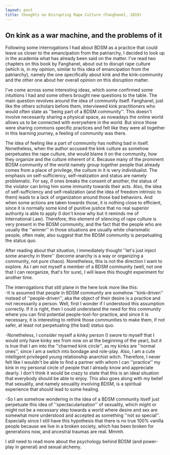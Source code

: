 ```yaml
---
layout: post
title: thoughts on Disrupting Rape Culture (Fanghanel, 2019)
---
```


## On kink as a war machine, and the problems of it

Following some interrogations I had about BDSM as a practice that could leave us closer to the emancipation from the patriarchy, I decided to look up in the academia what has already been said on the matter. I've read two chapters on this book by Fanghanel, about out to disrupt rape culture (which is, in my opinion, similar to this idea of emancipation from the patriarchy), namely the one specifically about kink and the kink-community and the other one about her overall opinion on this disruption matter.


I've come across some interesting ideas, which some confirmed some intuitions I had and some others brought new questions to the table. The main question revolves around the idea of community itself. Fanghanel, just like the others scholars before them, interviewed kink practitioners who would often state as ''being part of a BDSM community''. This doesn't involve necessarily sharing a physical space, as nowadays the online world allows us to be connected with everywhere in the world. But since those were sharing commons specific practices and  felt like they were all together in this learning journey, a feeling of community was there.


The idea of feeling like a part of community has nothing bad in itself. Nonetheless, when the author accused the kink culture as somehow perpetuates the rape culture, she would blame it on the community, how they organize and the culture inherent of it. Because many of the prominent BDSM community of the world namely group together people that already comes from a place of privilege, the culture in it is very individualist. The emphasis on self-sufficiency, self-realization and status are namely problematic. For say, if ones breaks the consent of another, the status of the violator can bring him some immunity towards their acts. Also, the idea of self-sufficiency and self-realization (and the idea of freedom intrinsic to them) leads to a lack of organization around those bad behaviors. And when some actions are taken towards those, it is nothing close to efficient, since it is normally some kind of punitive justice that no real superior authority is able to apply (I don't know why but it reminds me of International Law). Therefore, this element of silencing of rape culture is very present in the BDSM community, and the fact that the people who are usually the ''winner'' in those situations are usually white charismatic people, often male, also suggest that the BDSM community is perpetuating the status quo. 


After reading about that situation, I immediately thought ''let's just inject some anarchy in there'' (become anarchy is a way or organizing a community, not pure chaos). Nonetheless, this is not the direction I want to explore. As I am not myself a member of a BDSM community (well, not one that I can reorganize, that's for sure), I will leave this thought experiment for another time.


The interrogations that still plane in the here look more like this:  
-It is assumed that people in BDSM community are somehow ''kink-driven'' instead of ''people-driven'', aka the object of their desire is a practice and not necessarily a person. Well, first I wonder if I understood this assumption correctly. If it is right, then I could understand the need for this community where you can find potential people-tool-for-practice, and since it is necessary, it is interesting to rethink those communities to make them, if not safer, at least not perpetuating (the bad) status quo.

-Nonetheless, I consider myself a kinky person (I swore to myself that I would only have kinky sex from now on at the beginning of the year), but it is true that I am into the ''charmed kink circle'', as my kinks are ''normal ones'', since I am a switch into bondage and role-play. Also, I am a cute intelligent privileged young relationship anarchist witch. Therefore, I never felt like I wouldn't be able to find a partner with whom I can ''practice'' my kink in my personal circle of people that I already know and appreciate dearly. I don't think it would be crazy to state that this is an ideal situation that everybody should be able to enjoy. This also goes along with my belief that sexuality, and namely sexuality involving BDSM, is a spiritual experience that should lead to some healing.

-So I am somehow wondering in the idea of a BDSM community itself just perpetuate this idea of ''spectacularisation'' of sexuality, which might or might not be a necessary step towards a world where desire and sex are somewhat more understood and accepted as something ''not so special''. Especially since I still have this hypothesis that there is no true 100% vanilla people because we live in a broken society, which has been broken for generations now, and ancestral traumas are real. Mmmh.



I still need to read more about the psychology behind BDSM (and power-play in general) and sexual alchemy.
